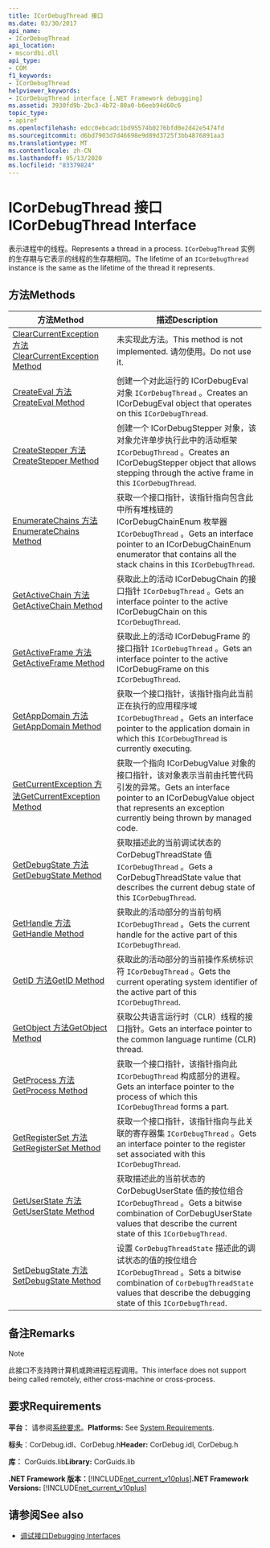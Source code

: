 ```yaml
---
title: ICorDebugThread 接口
ms.date: 03/30/2017
api_name:
- ICorDebugThread
api_location:
- mscordbi.dll
api_type:
- COM
f1_keywords:
- ICorDebugThread
helpviewer_keywords:
- ICorDebugThread interface [.NET Framework debugging]
ms.assetid: 3930fd9b-2bc3-4b72-80a0-b6eeb94d60c6
topic_type:
- apiref
ms.openlocfilehash: edcc0ebcadc1bd95574b0276bfd0e2d42e5474fd
ms.sourcegitcommit: d6bd7903d7d46698e9d89d3725f3bb4876891aa3
ms.translationtype: MT
ms.contentlocale: zh-CN
ms.lasthandoff: 05/13/2020
ms.locfileid: "83379824"
---
```

# <a name="icordebugthread-interface"></a><span data-ttu-id="7b23a-102">ICorDebugThread 接口</span><span class="sxs-lookup"><span data-stu-id="7b23a-102">ICorDebugThread Interface</span></span>
<span data-ttu-id="7b23a-103">表示进程中的线程。</span><span class="sxs-lookup"><span data-stu-id="7b23a-103">Represents a thread in a process.</span></span> <span data-ttu-id="7b23a-104">`ICorDebugThread` 实例的生存期与它表示的线程的生存期相同。</span><span class="sxs-lookup"><span data-stu-id="7b23a-104">The lifetime of an `ICorDebugThread` instance is the same as the lifetime of the thread it represents.</span></span>  
  
## <a name="methods"></a><span data-ttu-id="7b23a-105">方法</span><span class="sxs-lookup"><span data-stu-id="7b23a-105">Methods</span></span>  
  
|<span data-ttu-id="7b23a-106">方法</span><span class="sxs-lookup"><span data-stu-id="7b23a-106">Method</span></span>|<span data-ttu-id="7b23a-107">描述</span><span class="sxs-lookup"><span data-stu-id="7b23a-107">Description</span></span>|  
|------------|-----------------|  
|[<span data-ttu-id="7b23a-108">ClearCurrentException 方法</span><span class="sxs-lookup"><span data-stu-id="7b23a-108">ClearCurrentException Method</span></span>](icordebugthread-clearcurrentexception-method.md)|<span data-ttu-id="7b23a-109">未实现此方法。</span><span class="sxs-lookup"><span data-stu-id="7b23a-109">This method is not implemented.</span></span> <span data-ttu-id="7b23a-110">请勿使用。</span><span class="sxs-lookup"><span data-stu-id="7b23a-110">Do not use it.</span></span>|  
|[<span data-ttu-id="7b23a-111">CreateEval 方法</span><span class="sxs-lookup"><span data-stu-id="7b23a-111">CreateEval Method</span></span>](icordebugthread-createeval-method.md)|<span data-ttu-id="7b23a-112">创建一个对此运行的 ICorDebugEval 对象 `ICorDebugThread` 。</span><span class="sxs-lookup"><span data-stu-id="7b23a-112">Creates an ICorDebugEval object that operates on this `ICorDebugThread`.</span></span>|  
|[<span data-ttu-id="7b23a-113">CreateStepper 方法</span><span class="sxs-lookup"><span data-stu-id="7b23a-113">CreateStepper Method</span></span>](icordebugthread-createstepper-method.md)|<span data-ttu-id="7b23a-114">创建一个 ICorDebugStepper 对象，该对象允许单步执行此中的活动框架 `ICorDebugThread` 。</span><span class="sxs-lookup"><span data-stu-id="7b23a-114">Creates an ICorDebugStepper object that allows stepping through the active frame in this `ICorDebugThread`.</span></span>|  
|[<span data-ttu-id="7b23a-115">EnumerateChains 方法</span><span class="sxs-lookup"><span data-stu-id="7b23a-115">EnumerateChains Method</span></span>](icordebugthread-enumeratechains-method.md)|<span data-ttu-id="7b23a-116">获取一个接口指针，该指针指向包含此中所有堆栈链的 ICorDebugChainEnum 枚举器 `ICorDebugThread` 。</span><span class="sxs-lookup"><span data-stu-id="7b23a-116">Gets an interface pointer to an ICorDebugChainEnum enumerator that contains all the stack chains in this `ICorDebugThread`.</span></span>|  
|[<span data-ttu-id="7b23a-117">GetActiveChain 方法</span><span class="sxs-lookup"><span data-stu-id="7b23a-117">GetActiveChain Method</span></span>](icordebugthread-getactivechain-method.md)|<span data-ttu-id="7b23a-118">获取此上的活动 ICorDebugChain 的接口指针 `ICorDebugThread` 。</span><span class="sxs-lookup"><span data-stu-id="7b23a-118">Gets an interface pointer to the active ICorDebugChain on this `ICorDebugThread`.</span></span>|  
|[<span data-ttu-id="7b23a-119">GetActiveFrame 方法</span><span class="sxs-lookup"><span data-stu-id="7b23a-119">GetActiveFrame Method</span></span>](icordebugthread-getactiveframe-method.md)|<span data-ttu-id="7b23a-120">获取此上的活动 ICorDebugFrame 的接口指针 `ICorDebugThread` 。</span><span class="sxs-lookup"><span data-stu-id="7b23a-120">Gets an interface pointer to the active ICorDebugFrame on this `ICorDebugThread`.</span></span>|  
|[<span data-ttu-id="7b23a-121">GetAppDomain 方法</span><span class="sxs-lookup"><span data-stu-id="7b23a-121">GetAppDomain Method</span></span>](icordebugthread-getappdomain-method.md)|<span data-ttu-id="7b23a-122">获取一个接口指针，该指针指向此当前正在执行的应用程序域 `ICorDebugThread` 。</span><span class="sxs-lookup"><span data-stu-id="7b23a-122">Gets an interface pointer to the application domain in which this `ICorDebugThread` is currently executing.</span></span>|  
|[<span data-ttu-id="7b23a-123">GetCurrentException 方法</span><span class="sxs-lookup"><span data-stu-id="7b23a-123">GetCurrentException Method</span></span>](icordebugthread-getcurrentexception-method.md)|<span data-ttu-id="7b23a-124">获取一个指向 ICorDebugValue 对象的接口指针，该对象表示当前由托管代码引发的异常。</span><span class="sxs-lookup"><span data-stu-id="7b23a-124">Gets an interface pointer to an ICorDebugValue object that represents an exception currently being thrown by managed code.</span></span>|  
|[<span data-ttu-id="7b23a-125">GetDebugState 方法</span><span class="sxs-lookup"><span data-stu-id="7b23a-125">GetDebugState Method</span></span>](icordebugthread-getdebugstate-method.md)|<span data-ttu-id="7b23a-126">获取描述此的当前调试状态的 CorDebugThreadState 值 `ICorDebugThread` 。</span><span class="sxs-lookup"><span data-stu-id="7b23a-126">Gets a CorDebugThreadState value that describes the current debug state of this `ICorDebugThread`.</span></span>|  
|[<span data-ttu-id="7b23a-127">GetHandle 方法</span><span class="sxs-lookup"><span data-stu-id="7b23a-127">GetHandle Method</span></span>](icordebugthread-gethandle-method.md)|<span data-ttu-id="7b23a-128">获取此的活动部分的当前句柄 `ICorDebugThread` 。</span><span class="sxs-lookup"><span data-stu-id="7b23a-128">Gets the current handle for the active part of this `ICorDebugThread`.</span></span>|  
|[<span data-ttu-id="7b23a-129">GetID 方法</span><span class="sxs-lookup"><span data-stu-id="7b23a-129">GetID Method</span></span>](icordebugthread-getid-method.md)|<span data-ttu-id="7b23a-130">获取此的活动部分的当前操作系统标识符 `ICorDebugThread` 。</span><span class="sxs-lookup"><span data-stu-id="7b23a-130">Gets the current operating system identifier of the active part of this `ICorDebugThread`.</span></span>|  
|[<span data-ttu-id="7b23a-131">GetObject 方法</span><span class="sxs-lookup"><span data-stu-id="7b23a-131">GetObject Method</span></span>](icordebugthread-getobject-method.md)|<span data-ttu-id="7b23a-132">获取公共语言运行时（CLR）线程的接口指针。</span><span class="sxs-lookup"><span data-stu-id="7b23a-132">Gets an interface pointer to the common language runtime (CLR) thread.</span></span>|  
|[<span data-ttu-id="7b23a-133">GetProcess 方法</span><span class="sxs-lookup"><span data-stu-id="7b23a-133">GetProcess Method</span></span>](icordebugthread-getprocess-method.md)|<span data-ttu-id="7b23a-134">获取一个接口指针，该指针指向此 `ICorDebugThread` 构成部分的进程。</span><span class="sxs-lookup"><span data-stu-id="7b23a-134">Gets an interface pointer to the process of which this `ICorDebugThread` forms a part.</span></span>|  
|[<span data-ttu-id="7b23a-135">GetRegisterSet 方法</span><span class="sxs-lookup"><span data-stu-id="7b23a-135">GetRegisterSet Method</span></span>](icordebugthread-getregisterset-method.md)|<span data-ttu-id="7b23a-136">获取一个接口指针，该指针指向与此关联的寄存器集 `ICorDebugThread` 。</span><span class="sxs-lookup"><span data-stu-id="7b23a-136">Gets an interface pointer to the register set associated with this `ICorDebugThread`.</span></span>|  
|[<span data-ttu-id="7b23a-137">GetUserState 方法</span><span class="sxs-lookup"><span data-stu-id="7b23a-137">GetUserState Method</span></span>](icordebugthread-getuserstate-method.md)|<span data-ttu-id="7b23a-138">获取描述此的当前状态的 CorDebugUserState 值的按位组合 `ICorDebugThread` 。</span><span class="sxs-lookup"><span data-stu-id="7b23a-138">Gets a bitwise combination of CorDebugUserState values that describe the current state of this `ICorDebugThread`.</span></span>|  
|[<span data-ttu-id="7b23a-139">SetDebugState 方法</span><span class="sxs-lookup"><span data-stu-id="7b23a-139">SetDebugState Method</span></span>](icordebugthread-setdebugstate-method.md)|<span data-ttu-id="7b23a-140">设置 `CorDebugThreadState` 描述此的调试状态的值的按位组合 `ICorDebugThread` 。</span><span class="sxs-lookup"><span data-stu-id="7b23a-140">Sets a bitwise combination of `CorDebugThreadState` values that describe the debugging state of this `ICorDebugThread`.</span></span>|  
  
## <a name="remarks"></a><span data-ttu-id="7b23a-141">备注</span><span class="sxs-lookup"><span data-stu-id="7b23a-141">Remarks</span></span>  
  
> [!NOTE]
> <span data-ttu-id="7b23a-142">此接口不支持跨计算机或跨进程远程调用。</span><span class="sxs-lookup"><span data-stu-id="7b23a-142">This interface does not support being called remotely, either cross-machine or cross-process.</span></span>  
  
## <a name="requirements"></a><span data-ttu-id="7b23a-143">要求</span><span class="sxs-lookup"><span data-stu-id="7b23a-143">Requirements</span></span>  
 <span data-ttu-id="7b23a-144">**平台：** 请参阅[系统要求](../../get-started/system-requirements.md)。</span><span class="sxs-lookup"><span data-stu-id="7b23a-144">**Platforms:** See [System Requirements](../../get-started/system-requirements.md).</span></span>  
  
 <span data-ttu-id="7b23a-145">**标头**：CorDebug.idl、CorDebug.h</span><span class="sxs-lookup"><span data-stu-id="7b23a-145">**Header:** CorDebug.idl, CorDebug.h</span></span>  
  
 <span data-ttu-id="7b23a-146">**库：** CorGuids.lib</span><span class="sxs-lookup"><span data-stu-id="7b23a-146">**Library:** CorGuids.lib</span></span>  
  
 <span data-ttu-id="7b23a-147">**.NET Framework 版本：**[!INCLUDE[net_current_v10plus](../../../../includes/net-current-v10plus-md.md)]</span><span class="sxs-lookup"><span data-stu-id="7b23a-147">**.NET Framework Versions:** [!INCLUDE[net_current_v10plus](../../../../includes/net-current-v10plus-md.md)]</span></span>  
  
## <a name="see-also"></a><span data-ttu-id="7b23a-148">请参阅</span><span class="sxs-lookup"><span data-stu-id="7b23a-148">See also</span></span>

- [<span data-ttu-id="7b23a-149">调试接口</span><span class="sxs-lookup"><span data-stu-id="7b23a-149">Debugging Interfaces</span></span>](debugging-interfaces.md)
